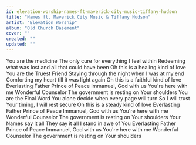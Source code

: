 ```yaml
---
id: elevation-worship-names-ft-maverick-city-music-tiffany-hudson
title: "Names ft. Maverick City Music & Tiffany Hudson"
artist: "Elevation Worship"
album: "Old Church Basement"
cover: ""
created: ""
updated: ""
---
```


You are the medicine
The only cure for everything I feel within
Redeeming what was lost and all that could have been
Oh this is a healing kind of love
You are the Truest Friend
Staying through the night when I was at my end
Comforting my heart till it was light again
Oh this is a faithful kind of love
Everlasting Father
Prince of Peace
Immanuel, God with us
You're here with me
Wonderful Counselor
The government is resting on Your shoulders
You are the Final Word
You alone decide when every page will turn
So I will trust Your timing, I will rest secure
Oh this is a steady kind of love
Everlasting Father
Prince of Peace
Immanuel, God with us
You're here with me
Wonderful Counselor
The government is resting on Your shoulders
Your Names say it all
They say it all
I stand in awe of You
Everlasting Father
Prince of Peace
Immanuel, God with us
You're here with me
Wonderful Counselor
The government is resting on Your shoulders